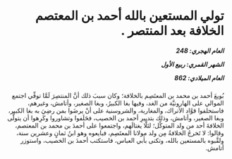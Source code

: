 <h1 dir="rtl">تولي المستعين بالله أحمد بن المعتصم الخلافة بعد المنتصر .</h1>

<h5 dir="rtl">العام الهجري:  248

الشهر القمري: ربيع الأول

العام الميلادي: 862</h5>

<p dir="rtl">بُويعَ أحمد بن محمد بن المعتَصِم بالخلافة؛ وكان سببَ ذلك أنَّ المنتصِرَ لَمَّا توفِّي اجتمع الموالي على الهارونيَّة من الغد، وفيها بغا الكبيرُ، وبغا الصغير، وأتامش، وغيرهم، فاستحلفوا قوَّاد الأتراك، والمغاربة، والشروسنية على أنْ يرضَوا بمن رضِيَ به بغا الكبير، وبغا الصغير، وأتامش، وذلك بتدبيرِ أحمد بن الخصيب، فحَلَفوا وتشاوروا وكَرِهوا أن يتولَّى الخلافةَ أحد من ولد المتوكِّل؛ لئلَّا يغتالَهم، واجتمعوا على أحمدَ بن محمد بن المعتصم، وقالوا: لا تَخرجُ الخلافةُ مِن ولد مولانا المعتَصِم، فبايعوه وهو ابنُ ثمانٍ وعشرين سنة، ولقَّبوه بالمستعين بالله، وتكنى بأبي العباس، فاستكتب أحمدَ بن الخصيب، واستوزر أتامش.</p></br>
